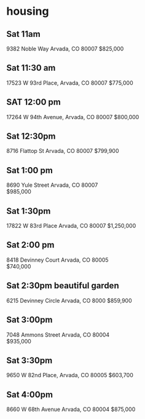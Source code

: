 # housing
## Sat 11am
9382 Noble Way Arvada, CO 80007
$825,000
## Sat 11:30 am
17523 W 93rd Place, Arvada, CO 80007
$775,000
## SAT 12:00 pm
17264 W 94th Avenue, Arvada, CO 80007
$800,000
## Sat 12:30pm
8716 Flattop St Arvada, CO 80007
$799,900
## Sat 1:00 pm
8690 Yule Street Arvada, CO 80007  
$985,000
## Sat 1:30pm
17822 W 83rd Place Arvada, CO 80007 
$1,250,000
## Sat 2:00 pm
8418 Devinney Court Arvada, CO 80005  
$740,000
## Sat 2:30pm  beautiful garden
6215 Devinney Circle Arvada, CO 8000 
$859,900
## Sat 3:00pm
7048 Ammons Street Arvada, CO 80004   
$935,000
## Sat 3:30pm
9650 W 82nd Place, Arvada, CO 80005
$603,700
## Sat 4:00pm
8660 W 68th Avenue Arvada, CO 80004
$875,000


